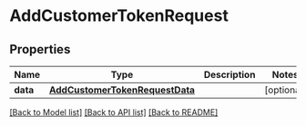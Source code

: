 # AddCustomerTokenRequest

## Properties
Name | Type | Description | Notes
------------ | ------------- | ------------- | -------------
**data** | [**AddCustomerTokenRequestData**](AddCustomerTokenRequestData.md) |  | [optional] 

[[Back to Model list]](../README.md#documentation-for-models) [[Back to API list]](../README.md#documentation-for-api-endpoints) [[Back to README]](../README.md)


